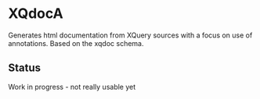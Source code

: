 # XQdocA

Generates html documentation from XQuery sources with a focus on use of annotations.
Based on the xqdoc schema.

## Status

Work in progress - not really usable yet

